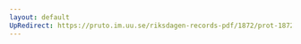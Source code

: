 ```yaml
---
layout: default
UpRedirect: https://pruto.im.uu.se/riksdagen-records-pdf/1872/prot-1872--ak--514.pdf
---
```

